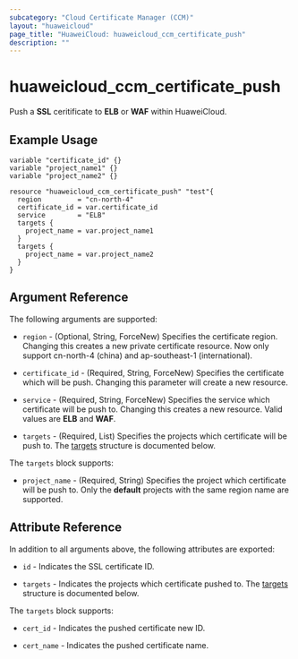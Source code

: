```yaml
---
subcategory: "Cloud Certificate Manager (CCM)"
layout: "huaweicloud"
page_title: "HuaweiCloud: huaweicloud_ccm_certificate_push"
description: ""
---
```


# huaweicloud_ccm_certificate_push

Push a **SSL** ceritificate to **ELB** or **WAF** within HuaweiCloud.

## Example Usage

```hcl
variable "certificate_id" {}
variable "project_name1" {}
variable "project_name2" {}

resource "huaweicloud_ccm_certificate_push" "test"{
  region         = "cn-north-4"
  certificate_id = var.certificate_id
  service        = "ELB"
  targets {
    project_name = var.project_name1
  }
  targets {
    project_name = var.project_name2
  }
}
```

## Argument Reference

The following arguments are supported:

* `region` - (Optional, String, ForceNew) Specifies the certificate region. Changing this creates a new
  private certificate resource. Now only support cn-north-4 (china) and ap-southeast-1 (international).

* `certificate_id` - (Required, String, ForceNew) Specifies the certificate which will be push.
  Changing this parameter will create a new resource.

* `service` - (Required, String, ForceNew) Specifies the service which certificate will be push to.
  Changing this creates a new resource. Valid values are **ELB** and **WAF**.

* `targets` - (Required, List) Specifies the projects which certificate will be push to.
  The [targets](#block-targets) structure is documented below.

<a name="block-targets"></a>
The `targets` block supports:

* `project_name` - (Required, String) Specifies the project which certificate will be push to.
  Only the **default** projects with the same region name are supported.

## Attribute Reference

In addition to all arguments above, the following attributes are exported:

* `id` - Indicates the SSL certificate ID.

* `targets` - Indicates the projects which certificate pushed to.
  The [targets](#block-targets-attr) structure is documented below.

<a name="block-targets-attr"></a>
The `targets` block supports:

* `cert_id` - Indicates the pushed certificate new ID.

* `cert_name` - Indicates the pushed certificate name.

